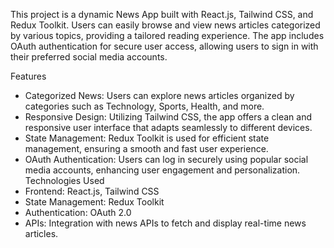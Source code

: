 This project is a dynamic News App built with React.js, Tailwind CSS, and Redux Toolkit. Users can easily browse and view news articles categorized by various topics, providing a tailored reading experience. The app includes OAuth authentication for secure user access, allowing users to sign in with their preferred social media accounts.

Features
 - Categorized News: Users can explore news articles organized by categories such as Technology, Sports, Health, and more.
 - Responsive Design: Utilizing Tailwind CSS, the app offers a clean and responsive user interface that adapts seamlessly to different devices.
 - State Management: Redux Toolkit is used for efficient state management, ensuring a smooth and fast user experience.
 - OAuth Authentication: Users can log in securely using popular social media accounts, enhancing user engagement and personalization.
Technologies Used
 - Frontend: React.js, Tailwind CSS
 - State Management: Redux Toolkit
 - Authentication: OAuth 2.0
 - APIs: Integration with news APIs to fetch and display real-time news articles.

